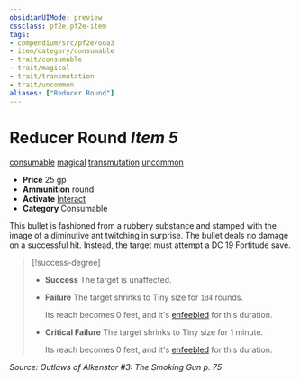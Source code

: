 ```yaml
---
obsidianUIMode: preview
cssclass: pf2e,pf2e-item
tags:
- compendium/src/pf2e/ooa3
- item/category/consumable
- trait/consumable
- trait/magical
- trait/transmutation
- trait/uncommon
aliases: ["Reducer Round"]
---
```

# Reducer Round *Item 5*  
[consumable](rules/traits/consumable.md)  [magical](rules/traits/magical.md)  [transmutation](rules/traits/transmutation.md)  [uncommon](rules/traits/uncommon.md)  

- **Price** 25 gp
- **Ammunition** round
- **Activate** [Interact](rules/actions/interact.md)
- **Category** Consumable

This bullet is fashioned from a rubbery substance and stamped with the image of a diminutive ant twitching in surprise. The bullet deals no damage on a successful hit. Instead, the target must attempt a DC 19 Fortitude save.

> [!success-degree] 
> - **Success** The target is unaffected.
> - **Failure** The target shrinks to Tiny size for `1d4` rounds.
>
>    Its reach becomes 0 feet, and it's [enfeebled](rules/conditions.md#Enfeebled) for this duration.
> - **Critical Failure** The target shrinks to Tiny size for 1 minute.
>
>    Its reach becomes 0 feet, and it's [enfeebled](rules/conditions.md#Enfeebled) for this duration.

*Source: Outlaws of Alkenstar #3: The Smoking Gun p. 75*